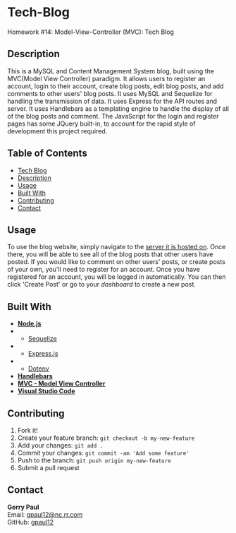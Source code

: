 # Tech-Blog

Homework #14: Model-View-Controller (MVC): Tech Blog

## **Description**

This is a MySQL and Content Management System blog, built using the MVC(Model View Controller) paradigm. It allows users to register an account, login to their account, create blog posts, edit blog posts, and add comments to other users' blog posts. It uses MySQL and Sequelize for handling the transmission of data. It uses Express for the API routes and server. It uses Handlebars as a templating engine to handle the display of all of the blog posts and comment. The JavaScript for the login and register pages has some JQuery built-in, to account for the rapid style of development this project required.

## **Table of Contents**

- [Tech Blog](#tech-blog)
- [Description](#description)
- [Usage](#usage)
- [Built With](#built-with)
- [Contributing](#installation)
- [Contact](#contact)

## **Usage**

To use the blog website, simply navigate to the [server it is hosted on](https://TBD.herokuapp.com/). Once there, you will be able to see all of the blog posts that other users have posted. If you would like to comment on other users' posts, or create posts of your own, you'll need to register for an account. Once you have registered for an account, you will be logged in automatically. You can then click 'Create Post' or go to your _dashboard_ to create a new post.

## **Built With**

- [**Node.js**](https://nodejs.org/en/about/)
- - [Sequelize](https://www.npmjs.com/package/sequelize)
- - [Express.js](https://www.npmjs.com/package/express)
- - [Dotenv](https://www.npmjs.com/package/dotenv)
- [**Handlebars**](https://handlebarsjs.com/)
- [**MVC - Model View Controller**](https://developer.mozilla.org/en-US/docs/Glossary/MVC)
- [**Visual Studio Code**](https://code.visualstudio.com/)

## **Contributing**

1.  Fork it!
2.  Create your feature branch: `git checkout -b my-new-feature`
3.  Add your changes: `git add .`
4.  Commit your changes: `git commit -am 'Add some feature'`
5.  Push to the branch: `git push origin my-new-feature`
6.  Submit a pull request

## **Contact**

**Gerry Paul**  
Email: [gpaul12@nc.rr.com](mailto:gpaul12@nc.rr.com)  
GitHub: [gpaul12](https://github.com/gpaul12)
